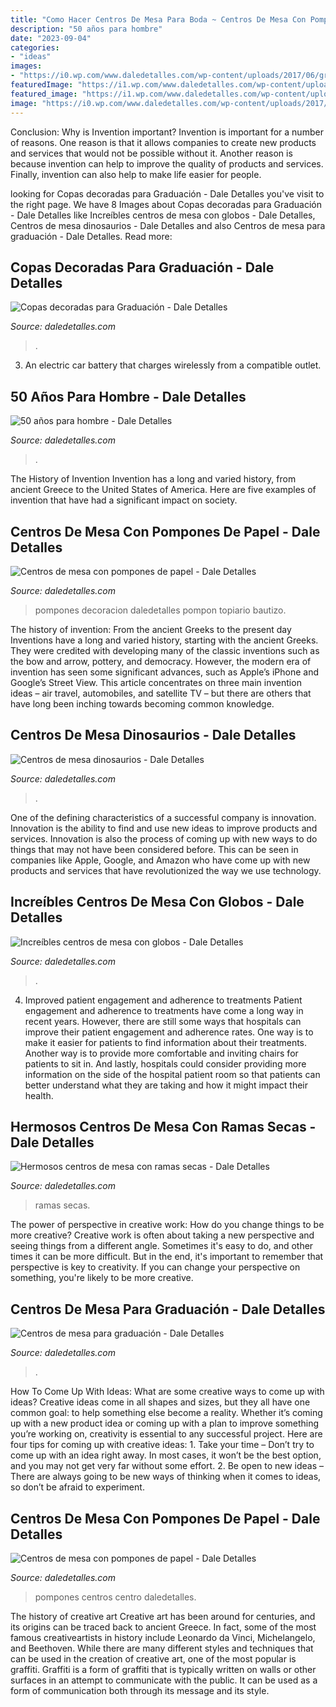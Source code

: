 ```yaml
---
title: "Como Hacer Centros De Mesa Para Boda ~ Centros De Mesa Con Pompones De Papel"
description: "50 años para hombre"
date: "2023-09-04"
categories:
- "ideas"
images:
- "https://i0.wp.com/www.daledetalles.com/wp-content/uploads/2017/06/graduacion-centros-de-mesa18.jpg?resize=640%2C853"
featuredImage: "https://i1.wp.com/www.daledetalles.com/wp-content/uploads/2016/03/centro-de-mesa-dinosaurios9.jpg?resize=564%2C911"
featured_image: "https://i1.wp.com/www.daledetalles.com/wp-content/uploads/2016/03/centro-de-mesa-dinosaurios9.jpg?resize=564%2C911"
image: "https://i0.wp.com/www.daledetalles.com/wp-content/uploads/2017/06/graduacion-centros-de-mesa18.jpg?resize=640%2C853"
---
```



Conclusion: Why is Invention important?
Invention is important for a number of reasons. One reason is that it allows companies to create new products and services that would not be possible without it. Another reason is because invention can help to improve the quality of products and services. Finally, invention can also help to make life easier for people.

	

		
looking for Copas decoradas para Graduación - Dale Detalles you've visit to the right page. We have 8 Images about Copas decoradas para Graduación - Dale Detalles like Increíbles centros de mesa con globos - Dale Detalles, Centros de mesa dinosaurios - Dale Detalles and also Centros de mesa para graduación - Dale Detalles. Read more:
		
    
## Copas Decoradas Para Graduación - Dale Detalles

<img loading=lazy src="https://i1.wp.com/www.daledetalles.com/wp-content/uploads/2016/04/copa-para-graduacion6.jpg" onerror="this.onerror=null;this.src='https://tse2.mm.bing.net/th?id=OIP.NCVEjGXoNbvMMQWXfGcNIgHaJ4&amp;pid=15.1';" alt="Copas decoradas para Graduación - Dale Detalles">

_Source: daledetalles.com_

>. 

	

3. An electric car battery that charges wirelessly from a compatible outlet. 

    
## 50 Años Para Hombre - Dale Detalles

<img loading=lazy src="https://i0.wp.com/www.daledetalles.com/wp-content/uploads/2016/02/5018.jpg?resize=564%2C867" onerror="this.onerror=null;this.src='https://tse2.mm.bing.net/th?id=OIP.7kQLAmfszgDROYcZkwaTeAHaLY&amp;pid=15.1';" alt="50 años para hombre - Dale Detalles">

_Source: daledetalles.com_

>. 

	

The History of Invention
Invention has a long and varied history, from ancient Greece to the United States of America. Here are five examples of invention that have had a significant impact on society.

    
## Centros De Mesa Con Pompones De Papel - Dale Detalles

<img loading=lazy src="https://i2.wp.com/www.daledetalles.com/wp-content/uploads/2017/06/centro-de-mesa-con-pompon-de-papel13.jpg" onerror="this.onerror=null;this.src='https://tse3.mm.bing.net/th?id=OIP.LKqmwyWynpsuwrJGHj4WNAHaJ4&amp;pid=15.1';" alt="Centros de mesa con pompones de papel - Dale Detalles">

_Source: daledetalles.com_

>pompones decoracion daledetalles pompon topiario bautizo. 

	

The history of invention: From the ancient Greeks to the present day
Inventions have a long and varied history, starting with the ancient Greeks. They were credited with developing many of the classic inventions such as the bow and arrow, pottery, and democracy. However, the modern era of invention has seen some significant advances, such as Apple’s iPhone and Google’s Street View. This article concentrates on three main invention ideas – air travel, automobiles, and satellite TV – but there are others that have long been inching towards becoming common knowledge.

    
## Centros De Mesa Dinosaurios - Dale Detalles

<img loading=lazy src="https://i1.wp.com/www.daledetalles.com/wp-content/uploads/2016/03/centro-de-mesa-dinosaurios9.jpg?resize=564%2C911" onerror="this.onerror=null;this.src='https://tse2.mm.bing.net/th?id=OIP.3_rr-1jiuvvjA6NG8OhtBgHaL9&amp;pid=15.1';" alt="Centros de mesa dinosaurios - Dale Detalles">

_Source: daledetalles.com_

>. 

	

One of the defining characteristics of a successful company is innovation. Innovation is the ability to find and use new ideas to improve products and services. Innovation is also the process of coming up with new ways to do things that may not have been considered before. This can be seen in companies like Apple, Google, and Amazon who have come up with new products and services that have revolutionized the way we use technology.

    
## Increíbles Centros De Mesa Con Globos - Dale Detalles

<img loading=lazy src="https://i2.wp.com/www.daledetalles.com/wp-content/uploads/2016/08/centro-de-mesa-con-globos-1.jpg" onerror="this.onerror=null;this.src='https://tse3.mm.bing.net/th?id=OIP.HDh9zY5MarX9eMcjgOY9oAHaLH&amp;pid=15.1';" alt="Increíbles centros de mesa con globos - Dale Detalles">

_Source: daledetalles.com_

>. 

	

4) Improved patient engagement and adherence to treatments
Patient engagement and adherence to treatments have come a long way in recent years. However, there are still some ways that hospitals can improve their patient engagement and adherence rates. One way is to make it easier for patients to find information about their treatments. Another way is to provide more comfortable and inviting chairs for patients to sit in. And lastly, hospitals could consider providing more information on the side of the hospital patient room so that patients can better understand what they are taking and how it might impact their health.

    
## Hermosos Centros De Mesa Con Ramas Secas - Dale Detalles

<img loading=lazy src="https://i0.wp.com/www.daledetalles.com/wp-content/uploads/2017/08/centro-de-mesa-con-ramas-secas27.jpg?resize=564%2C846" onerror="this.onerror=null;this.src='https://tse4.mm.bing.net/th?id=OIP.Izx19nvN1w_sqlWY0rXFYQHaLH&amp;pid=15.1';" alt="Hermosos centros de mesa con ramas secas - Dale Detalles">

_Source: daledetalles.com_

>ramas secas. 

	

The power of perspective in creative work: How do you change things to be more creative?
Creative work is often about taking a new perspective and seeing things from a different angle. Sometimes it's easy to do, and other times it can be more difficult. But in the end, it's important to remember that perspective is key to creativity. If you can change your perspective on something, you're likely to be more creative.

    
## Centros De Mesa Para Graduación - Dale Detalles

<img loading=lazy src="https://i0.wp.com/www.daledetalles.com/wp-content/uploads/2017/06/graduacion-centros-de-mesa18.jpg?resize=640%2C853" onerror="this.onerror=null;this.src='https://tse3.mm.bing.net/th?id=OIP.mtRr9JtX31A5Tn_XEyzxOgHaJ3&amp;pid=15.1';" alt="Centros de mesa para graduación - Dale Detalles">

_Source: daledetalles.com_

>. 

	

How To Come Up With Ideas: What are some creative ways to come up with ideas?
Creative ideas come in all shapes and sizes, but they all have one common goal: to help something else become a reality. Whether it’s coming up with a new product idea or coming up with a plan to improve something you’re working on, creativity is essential to any successful project. Here are four tips for coming up with creative ideas: 1. Take your time – Don’t try to come up with an idea right away. In most cases, it won’t be the best option, and you may not get very far without some effort. 2. Be open to new ideas – There are always going to be new ways of thinking when it comes to ideas, so don’t be afraid to experiment. 
    
## Centros De Mesa Con Pompones De Papel - Dale Detalles

<img loading=lazy src="https://i1.wp.com/www.daledetalles.com/wp-content/uploads/2017/06/centro-de-mesa-con-pompon-de-papel9.jpg" onerror="this.onerror=null;this.src='https://tse2.mm.bing.net/th?id=OIP.aGol4EavKPDy3c-dkOamHgHaJ6&amp;pid=15.1';" alt="Centros de mesa con pompones de papel - Dale Detalles">

_Source: daledetalles.com_

>pompones centros centro daledetalles. 

	

The history of creative art
Creative art has been around for centuries, and its origins can be traced back to ancient Greece. In fact, some of the most famous creativeartists in history include Leonardo da Vinci, Michelangelo, and Beethoven. While there are many different styles and techniques that can be used in the creation of creative art, one of the most popular is graffiti. Graffiti is a form of graffiti that is typically written on walls or other surfaces in an attempt to communicate with the public. It can be used as a form of communication both through its message and its style.


